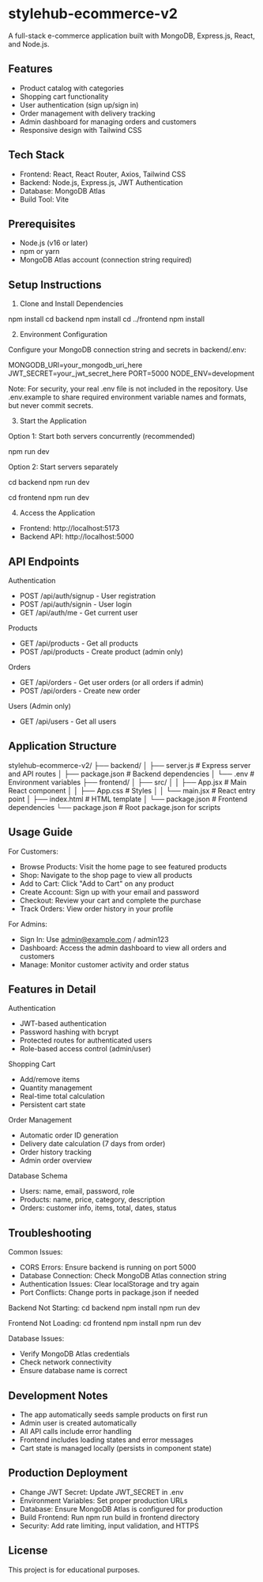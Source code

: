 # stylehub-ecommerce-v2

A full-stack e-commerce application built with MongoDB, Express.js, React, and Node.js.

## Features
- Product catalog with categories
- Shopping cart functionality
- User authentication (sign up/sign in)
- Order management with delivery tracking
- Admin dashboard for managing orders and customers
- Responsive design with Tailwind CSS

## Tech Stack
- Frontend: React, React Router, Axios, Tailwind CSS
- Backend: Node.js, Express.js, JWT Authentication
- Database: MongoDB Atlas
- Build Tool: Vite

## Prerequisites
- Node.js (v16 or later)
- npm or yarn
- MongoDB Atlas account (connection string required)

## Setup Instructions

1. Clone and Install Dependencies

npm install
cd backend
npm install
cd ../frontend
npm install

2. Environment Configuration

Configure your MongoDB connection string and secrets in backend/.env:

MONGODB_URI=your_mongodb_uri_here
JWT_SECRET=your_jwt_secret_here
PORT=5000
NODE_ENV=development

Note: For security, your real .env file is not included in the repository. Use .env.example to share required environment variable names and formats, but never commit secrets.

3. Start the Application

Option 1: Start both servers concurrently (recommended)

npm run dev

Option 2: Start servers separately

cd backend
npm run dev

cd frontend
npm run dev

4. Access the Application

- Frontend: http://localhost:5173
- Backend API: http://localhost:5000

## API Endpoints

Authentication
- POST /api/auth/signup - User registration
- POST /api/auth/signin - User login
- GET /api/auth/me - Get current user

Products
- GET /api/products - Get all products
- POST /api/products - Create product (admin only)

Orders
- GET /api/orders - Get user orders (or all orders if admin)
- POST /api/orders - Create new order

Users (Admin only)
- GET /api/users - Get all users

## Application Structure

stylehub-ecommerce-v2/
├── backend/
│   ├── server.js          # Express server and API routes
│   ├── package.json       # Backend dependencies
│   └── .env               # Environment variables
├── frontend/
│   ├── src/
│   │   ├── App.jsx       # Main React component
│   │   ├── App.css       # Styles
│   │   └── main.jsx      # React entry point
│   ├── index.html        # HTML template
│   └── package.json      # Frontend dependencies
└── package.json          # Root package.json for scripts

## Usage Guide

For Customers:
- Browse Products: Visit the home page to see featured products
- Shop: Navigate to the shop page to view all products
- Add to Cart: Click "Add to Cart" on any product
- Create Account: Sign up with your email and password
- Checkout: Review your cart and complete the purchase
- Track Orders: View order history in your profile

For Admins:
- Sign In: Use admin@example.com / admin123
- Dashboard: Access the admin dashboard to view all orders and customers
- Manage: Monitor customer activity and order status

## Features in Detail

Authentication
- JWT-based authentication
- Password hashing with bcrypt
- Protected routes for authenticated users
- Role-based access control (admin/user)

Shopping Cart
- Add/remove items
- Quantity management
- Real-time total calculation
- Persistent cart state

Order Management
- Automatic order ID generation
- Delivery date calculation (7 days from order)
- Order history tracking
- Admin order overview

Database Schema
- Users: name, email, password, role
- Products: name, price, category, description
- Orders: customer info, items, total, dates, status

## Troubleshooting

Common Issues:
- CORS Errors: Ensure backend is running on port 5000
- Database Connection: Check MongoDB Atlas connection string
- Authentication Issues: Clear localStorage and try again
- Port Conflicts: Change ports in package.json if needed

Backend Not Starting:
cd backend
npm install
npm run dev

Frontend Not Loading:
cd frontend
npm install
npm run dev

Database Issues:
- Verify MongoDB Atlas credentials
- Check network connectivity
- Ensure database name is correct

## Development Notes
- The app automatically seeds sample products on first run
- Admin user is created automatically
- All API calls include error handling
- Frontend includes loading states and error messages
- Cart state is managed locally (persists in component state)

## Production Deployment
- Change JWT Secret: Update JWT_SECRET in .env
- Environment Variables: Set proper production URLs
- Database: Ensure MongoDB Atlas is configured for production
- Build Frontend: Run npm run build in frontend directory
- Security: Add rate limiting, input validation, and HTTPS

## License
This project is for educational purposes.
